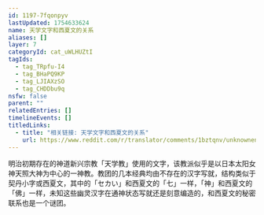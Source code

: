 ```yaml
---
id: 1197-7fqonpyv
lastUpdated: 1754633624
name: 天学文字和西夏文的关系
aliases: []
layer: 7
categoryId: cat_uWLHUZtI
tagIds:
  - tag_TRpfu-I4
  - tag_BHaPQ9KP
  - tag_LJIAXzSO
  - tag_CHDDbu9q
nsfw: false
parent: ""
relatedEntries: []
timelineEvents: []
titledLinks:
  - title: "相关链接: 天学文字和西夏文的关系"
    url: https://www.reddit.com/r/translator/comments/1bztqnv/unknownenglish_no_idea_what_it_says/
---
```


明治初期存在的神道新兴宗教「天学教」使用的文字，该教派似乎是以日本太阳女神天照大神为中心的一神教。教团的几本经典均由不存在的汉字写就，结构类似于契丹小字或西夏文，其中的「セカい」和西夏文的「七」一样，「神」和西夏文的「佛」一样，未知这些幽灵汉字在通神状态写就还是刻意编造的，和西夏文的秘密联系也是一个谜团。